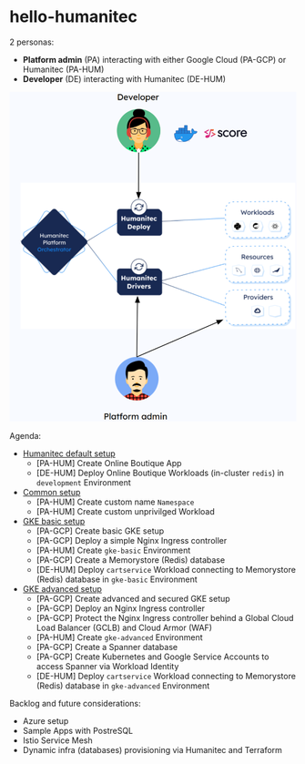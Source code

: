 # hello-humanitec

2 personas:
- **Platform admin** (PA) interacting with either Google Cloud (PA-GCP) or Humanitec (PA-HUM)
- **Developer** (DE) interacting with Humanitec (DE-HUM)

![personas](/images/personas.png)

Agenda:
- [Humanitec default setup](./docs/humanitec-default.md)
  - [PA-HUM] Create Online Boutique App
  - [DE-HUM] Deploy Online Boutique Workloads (in-cluster `redis`) in `development` Environment
- [Common setup](./docs/common.md)
  - [PA-HUM] Create custom name `Namespace`
  - [PA-HUM] Create custom unprivilged Workload
- [GKE basic setup](./docs/gke-basic.md)
  - [PA-GCP] Create basic GKE setup
  - [PA-GCP] Deploy a simple Nginx Ingress controller
  - [PA-HUM] Create `gke-basic` Environment
  - [PA-GCP] Create a Memorystore (Redis) database
  - [DE-HUM] Deploy `cartservice` Workload connecting to Memorystore (Redis) database in `gke-basic` Environment
- [GKE advanced setup](./docs/gke-advanced.md)
  - [PA-GCP] Create advanced and secured GKE setup
  - [PA-GCP] Deploy an Nginx Ingress controller
  - [PA-GCP] Protect the Nginx Ingress controller behind a Global Cloud Load Balancer (GCLB) and Cloud Armor (WAF)
  - [PA-HUM] Create `gke-advanced` Environment
  - [PA-GCP] Create a Spanner database
  - [PA-GCP] Create Kubernetes and Google Service Accounts to access Spanner via Workload Identity
  - [DE-HUM] Deploy `cartservice` Workload connecting to Memorystore (Redis) database in `gke-advanced` Environment


Backlog and future considerations:
- Azure setup
- Sample Apps with PostreSQL
- Istio Service Mesh
- Dynamic infra (databases) provisioning via Humanitec and Terraform